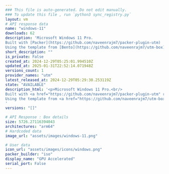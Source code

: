 ```yaml
---
### This file is auto-generated. Do not edit manually.
### To update this file , run `python3 sync_registry.py`
layout: vm
# API response data
name: "windows-11"
downloads: 62
description: 'Microsoft Windows 11 Pro.
Built with [Packer](https://github.com/naveenrajm7/packer-plugin-utm)
Using the template from [Bento](https://github.com/naveenrajm7/utm-box)'
short_description: ""
is_private: False
created_at: 2024-12-29T05:25:01.994510Z
updated_at: 2025-01-31T22:52:14.071948Z
versions_count: 1
provider_names: "utm"
latest_released_at: 2024-12-29T05:29:30.253119Z
state: "AVAILABLE"
description_html: '<p>Microsoft Windows 11 Pro.<br/>
Built with <a href="https://github.com/naveenrajm7/packer-plugin-utm" rel="nofollow">Packer</a><br/>
Using the template from <a href="https://github.com/naveenrajm7/utm-box" rel="nofollow">Bento</a></p>
'
versions: "[]"

# API Response : Box details
size: 5726.27116394043
architectures: "arm64"
# Hardcoded data
image_url: "assets/images/windows-11.png"

# User data
icon_url: "assets/images/icons/windows.png"
packer_builder: "iso"
display_name: "GPU Accelerated"
serial_port: False
---
```

